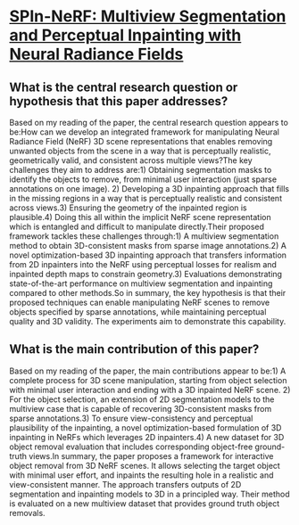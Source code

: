 # [SPIn-NeRF: Multiview Segmentation and Perceptual Inpainting with Neural   Radiance Fields](https://arxiv.org/abs/2211.12254)

## What is the central research question or hypothesis that this paper addresses?

Based on my reading of the paper, the central research question appears to be:How can we develop an integrated framework for manipulating Neural Radiance Field (NeRF) 3D scene representations that enables removing unwanted objects from the scene in a way that is perceptually realistic, geometrically valid, and consistent across multiple views?The key challenges they aim to address are:1) Obtaining segmentation masks to identify the objects to remove, from minimal user interaction (just sparse annotations on one image). 2) Developing a 3D inpainting approach that fills in the missing regions in a way that is perceptually realistic and consistent across views.3) Ensuring the geometry of the inpainted region is plausible.4) Doing this all within the implicit NeRF scene representation which is entangled and difficult to manipulate directly.Their proposed framework tackles these challenges through:1) A multiview segmentation method to obtain 3D-consistent masks from sparse image annotations.2) A novel optimization-based 3D inpainting approach that transfers information from 2D inpainters into the NeRF using perceptual losses for realism and inpainted depth maps to constrain geometry.3) Evaluations demonstrating state-of-the-art performance on multiview segmentation and inpainting compared to other methods.So in summary, the key hypothesis is that their proposed techniques can enable manipulating NeRF scenes to remove objects specified by sparse annotations, while maintaining perceptual quality and 3D validity. The experiments aim to demonstrate this capability.


## What is the main contribution of this paper?

Based on my reading of the paper, the main contributions appear to be:1) A complete process for 3D scene manipulation, starting from object selection with minimal user interaction and ending with a 3D inpainted NeRF scene. 2) For the object selection, an extension of 2D segmentation models to the multiview case that is capable of recovering 3D-consistent masks from sparse annotations.3) To ensure view-consistency and perceptual plausibility of the inpainting, a novel optimization-based formulation of 3D inpainting in NeRFs which leverages 2D inpainters.4) A new dataset for 3D object removal evaluation that includes corresponding object-free ground-truth views.In summary, the paper proposes a framework for interactive object removal from 3D NeRF scenes. It allows selecting the target object with minimal user effort, and inpaints the resulting hole in a realistic and view-consistent manner. The approach transfers outputs of 2D segmentation and inpainting models to 3D in a principled way. Their method is evaluated on a new multiview dataset that provides ground truth object removals.
